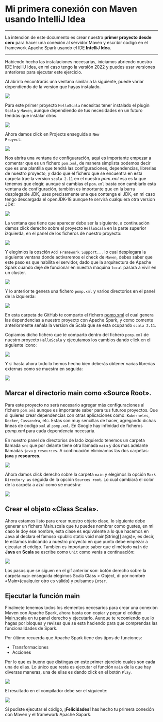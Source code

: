 # Mi primera conexión con Maven usando IntelliJ Idea

***
La intención de este documento es crear nuestro **primer proyecto desde cero** para hacer una conexión al servidor Maven y escribir código en el framework Apache Spark usando el IDE **IntelliJ Idea**.
***

Habiendo hecho las instalaciones necesarias, iniciamos abriendo nuestro IDE IntelliJ Idea, en mi caso tengo la versión 2022 y puedes usar versiones anteriores para ejecutar este ejercicio.

Al abrirlo encontrarás una ventana similar a la siguiente, puede variar dependiendo de la version que hayas instalado.

![](https://raw.githubusercontent.com/gabrielfernando01/scala/master/Ingestas/image/plugins.png)

Para este primer proyecto <code>HelloScala</code> necesitas tener instalado el plugin <code>Scala</code> y <code>Maven</code>, aunque dependiendo de tus necesidades en un futuro tendrás que instalar otros.

![](https://raw.githubusercontent.com/gabrielfernando01/scala/master/Ingestas/image/plugin_maven.png)

Ahora damos click en Projects enseguida a <code>New Proyect</code>:

![](https://raw.githubusercontent.com/gabrielfernando01/scala/master/Ingestas/image/new_project.png)

Nos abrira una ventana de configuaración, aqui es importante empezar a comentar que es un fichero <code>pom.xml</code>, de manera simplista podemos decir que es una plantilla que tendrá las configuraciones, dependencias, librerias de nuestro proyecto, y dado que el fichero que se encuentra en esta carpeta trae la version <code>scala 2.11</code> en el nuestro _pom.xml_ esa es la que tenemos que elegir, aunque si cambias el <code>pom.xml</code> basta con cambiarlo esta ventana de configuración, también es importante que en la barra desplegable JDK, uses precisamente una que contenga el JDK, en mi caso tengo descargada el openJDK-18 aunque te servirá cualquiera otra version JDK:

![](https://raw.githubusercontent.com/gabrielfernando01/scala/master/Ingestas/image/configuration_hello.png)

La ventana que tiene que aparecer debe ser la siguiente, a continuación damos click derecho sobre el proyecto <code>HelloScala</code> en la parte superior izquierda, en el panel de los ficheros de nuestro proyecto:

![](https://raw.githubusercontent.com/gabrielfernando01/scala/master/Ingestas/image/pantalla_inicial.png)

Y elegimios la opsción <code>Add Framework Support...</code> lo cual desplegara la siguiente ventana donde activaremos el check de <code>Maven</code>, debes saber que este paso es que habilita el servidor, dado que la arquitectura de Apache Spark cuando deje de funcionar en nuestra maquina <code>local</code> pasará a vivir en un cluster.

![](https://raw.githubusercontent.com/gabrielfernando01/scala/master/Ingestas/image/add_framework.png)

Y lo anterior te genera una fichero <code>pomp.xml</code> y varios directorios en el panel de la izquierda:

![](https://raw.githubusercontent.com/gabrielfernando01/scala/master/Ingestas/image/pompt.png)

En esta carpeta de GitHub te comparto el fichero [pomp.xml](https://github.com/gabrielfernando01/scala/blob/main/Ingestas/Hello_Spark/pom.xml) el cual genera las dependencias a nuestro proyecto con Apache Spark, y como comente anteriormente señala la version de Scala que se esta ocupando <code>scala 2.11</code>.

Copiamos dicho fichero que te comparto dentro del fichero <code>pomp.xml</code> de nuestro proyecto <code>HelloScala</code> y ejecutamos los cambios dando click en el siguiente icono:

![](https://raw.githubusercontent.com/gabrielfernando01/scala/master/Ingestas/image/new_pomp.png)

Y si hasta ahora todo lo hemos hecho bien deberás obtener varias librerias externas como se muestra en seguida:

![](https://raw.githubusercontent.com/gabrielfernando01/scala/master/Ingestas/image/external.png)

## Marcar el directorio main como «Source Root».

Para este proyecto no será necesario agregar más configuraciones al fichero <code>pom.xml</code> aunque es importante saber para tus futuros proyectos. Que si quieres crear dependencias con otras aplicaciones como: <code>Kubernetes</code>, <code>Docker</code>, <code>Cassandra</code>, etc. Estas son muy sencillas de hacer, agregando dichas líneas de codigo <code>xml</code> al <code>pomp.xml</code>. En Google hay infinidad de ficheros _pomp.xml_ para cada dependencia necesaria.

En nuestro panel de directorios de lado izquierdo tenemos un carpeta llamada <code>src</code> que por delante tiene otra llamada <code>main</code> y dos mas adelante llamadas <code>java</code> y <code>resources</code>. A continuación eliminamos las dos carpetas: **java** y **resources**.

![](https://raw.githubusercontent.com/gabrielfernando01/scala/master/Ingestas/image/delete_dir.png)

Ahora damos click derecho sobre la carpeta <code>main</code> y elegimos la opción <code>Mark Directory as</code> seguida de la opción <code>Sources root</code>. Lo cual cambiará el color de la carpeta a azul como se muestra:

![](https://raw.githubusercontent.com/gabrielfernando01/scala/master/Ingestas/image/blue_main.png)

## Crear el objeto «Class Scala».

Ahora estamos listo para crear nuestro objeto clase, lo siguiente debe generar un fichero Main.scala que tu puedes nombrar como gustes, en mi caso le doy ese nombre, esta clase es equivalente a lo que hacemos en Java al declara el famoso «public static void main(String[] args)», es decir, le estamos indicando a nuestro proyecto en que punto debe empezar a ejecutar el código. También es importante saber que el método <code>main</code> de **Java** en **Scala** se escribe como <code>Unit</code> como verás a continuación:

![](https://raw.githubusercontent.com/gabrielfernando01/scala/master/Ingestas/image/object_main.gif)

Los pasos que se siguen en el gif anterior son: botón derecho sobre la carpeta <code>main</code> enseguida elegimos Scala Class > Object, di por nombre «Main»(cualquier otro es válido) y pulsamos <code>Enter</code>.

## Ejecutar la función main

Finalmete tenemos todos los elementos necesarios para crear una conexión Maven con Apache Spark, ahora basta con copiar y pegar el código [Main.scala](https://github.com/gabrielfernando01/scala/blob/main/Ingestas/Hello_Spark/Main.scala) en tu panel derecho y ejecutarlo. Aunque te recomiendo que lo hagas por bloques y revises que se esta haciendo para que comprendas las funcionalidades de Spark.

Por último recuerda que Apache Spark tiene dos tipos de funciones:

- Transformaciones
- Acciones

Por lo que es bueno que distingas en este primer ejercicio cuales son cada una de ellas. Lo único que resta es ejecutar el función <code>main</code> de la que hay diversas maneras, una de ellas es dando click en el botón <code>Play</code>.

![](https://raw.githubusercontent.com/gabrielfernando01/scala/master/Ingestas/image/play.png)

El resultado en el compilador debe ser el siguiente:

![](https://raw.githubusercontent.com/gabrielfernando01/scala/master/Ingestas/image/compilador.png)

Si pudiste ejecutar el código, **¡Felicidades!** has hecho tu primera conexión con Maven y el framework Apache Sapark.